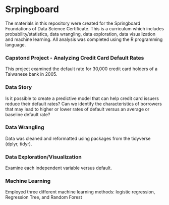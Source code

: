 # Srpingboard

The materials in this repository were created for the Springboard Foundations of Data Science Certificate. This is a curriculum which includes probability/statistics, data wrangling, data exploration, data visualization and machine learning.  All analysis was completed using the R programming language.

### Capstond Project - Analyzing Credit Card Default Rates

This project examined the default rate for 30,000 credit card holders of a Taiwanese bank in 2005. 

### Data Story 

Is it possible to create a predictive model that can help credit card issuers reduce their default rates? Can we identify the characteristics of borrowers that may lead to higher or lower rates of default versus an average or baseline default rate?

### Data Wrangling

Data was cleaned and reformatted using packages from the tidyverse (dplyr, tidyr).

### Data Exploration/Visualization

Examine each independent variable versus default.

### Machine Learning

Employed three different machine learning methods: logistic regression, Regression Tree, and Random Forest

